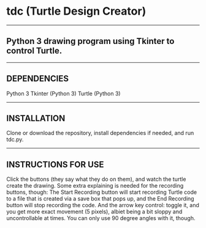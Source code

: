 # tdc (Turtle Design Creator)
---
Python 3 drawing program using Tkinter to control Turtle.
---

---
DEPENDENCIES
---

Python 3
Tkinter (Python 3)
Turtle (Python 3)

---
INSTALLATION
---

Clone or download the repository, install dependencies if needed, and run tdc.py.

---
INSTRUCTIONS FOR USE
---

Click the buttons (they say what they do on them), and watch the turtle create the drawing.
Some extra explaining is needed for the recording buttons, though: The Start Recording button will start recording Turtle code to a file that is created via a save box that pops up, and the End Recording button will stop recording the code. And the arrow key control: toggle it, and you get more exact movement (5 pixels), albiet being a bit sloppy and uncontrollable at times. You can only use 90 degree angles with it, though.
